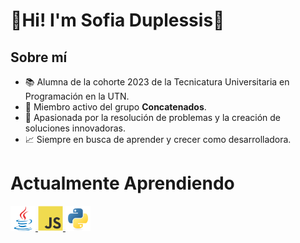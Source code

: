 # 🌸Hi! I'm Sofia Duplessis🌸

## Sobre mí

- 📚 Alumna de la cohorte 2023 de la Tecnicatura Universitaria en Programación en la UTN.
- 💼 Miembro activo del grupo **Concatenados**.
- 🌟 Apasionada por la resolución de problemas y la creación de soluciones innovadoras.
- 📈 Siempre en busca de aprender y crecer como desarrolladora.

# Actualmente Aprendiendo
<p align="left"> <a href="https://www.java.com" target="_blank" rel="noreferrer"> <img src="https://raw.githubusercontent.com/devicons/devicon/master/icons/java/java-original.svg" alt="java" width="40" height="40"/> </a> <a href="https://developer.mozilla.org/en-US/docs/Web/JavaScript" target="_blank" rel="noreferrer"> <img src="https://raw.githubusercontent.com/devicons/devicon/master/icons/javascript/javascript-original.svg" alt="javascript" width="40" height="40"/> </a> <a href="https://www.python.org" target="_blank" rel="noreferrer"> <img src="https://raw.githubusercontent.com/devicons/devicon/master/icons/python/python-original.svg" alt="python" width="40" height="40"/> </a> </p>


